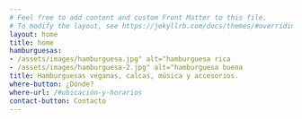 ```yaml
---
# Feel free to add content and custom Front Matter to this file.
# To modify the layout, see https://jekyllrb.com/docs/themes/#overriding-theme-defaults
layout: home
title: home
hamburguesas: 
- /assets/images/hamburguesa.jpg" alt="hamburguesa rica
- /assets/images/hamburguesa-2.jpg" alt="hamburguesa buena
title: Hamburguesas veganas, calcas, música y accesorios.
where-button: ¿Dónde?
where-url: /#ubicación-y-horarios
contact-button: Contacto
---
```

